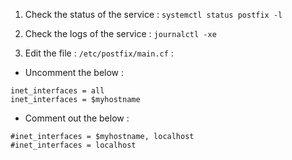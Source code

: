 1. Check the status of the service : `systemctl status postfix -l`

2. Check the logs of the service : `journalctl -xe`

3. Edit the file : `/etc/postfix/main.cf` : 

- Uncomment the below :
```
inet_interfaces = all
inet_interfaces = $myhostname
```

- Comment out the below : 
```
#inet_interfaces = $myhostname, localhost
#inet_interfaces = localhost
```
